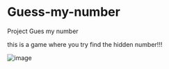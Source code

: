 # Guess-my-number
Project Gues my number

this is a game  where you try find the hidden number!!!

![image](https://github.com/ODA669/Gues-my-number/assets/60682935/0d37bdb0-f93b-4be2-8588-1e53c2661891)

